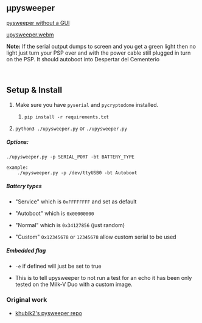 ## µpysweeper

<p style="text-decoration: underline;">pysweeper without a GUI</p>


[upysweeper.webm](https://github.com/krazynez/upysweeper/assets/39999447/4c89660e-a884-4c87-b0d7-9eb16161cb8d)



<p><b>Note:</b> If the serial output dumps to screen and you get a green light then no light just turn your PSP over and with the power cable still plugged in turn on the PSP. It should autoboot into Despertar del Cementerio</p>

<br>

## Setup & Install

1. Make sure you have `pyserial` and `pycryptodome` installed.

    1. `pip install -r requirements.txt`

2. `python3 ./upysweeper.py` or `./upysweeper.py`


##### Options:
    ./upysweeper.py -p SERIAL_PORT -bt BATTERY_TYPE

    example:
        ./upysweeper.py -p /dev/ttyUSB0 -bt Autoboot 


##### Battery types
 - "Service" which is `0xFFFFFFFF` and set as default

 - "Autoboot" which is `0x00000000`

 - "Normal" which is `0x34127856` (just random)

 - "Custom" `0x12345678` or `12345678`  allow custom serial to be used

##### Embedded flag

* `-e` if defined will just be set to true

* This is to tell upysweeper to not run a test for an echo it has been only tested on the Milk-V Duo with a custom image.


### Original work

<ul>
<li><a href="https://github.com/khubik2/pysweeper">khubik2's pysweeper repo</p></li>
</ul>
